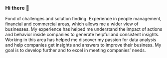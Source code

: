 ### Hi there 👋
Fond of challenges and solution finding. 
Experience in people management, financial and commercial areas, which allows me a wider view of businesses. My experience has helped me understand the impact of actions and behavior inside companies to generate helpful and consistent insights.
Working in this area has helped me discover my passion for data analysis and help companies get insights and answers to improve their business. My goal is to develop further and to excel in meeting companies’ needs.

<!--
**luisicart/luisicart** is a ✨ _special_ ✨ repository because its `README.md` (this file) appears on your GitHub profile.

Here are some ideas to get you started:

- 🔭 I’m currently working on ...
- 🌱 I’m currently learning ...
- 👯 I’m looking to collaborate on ...
- 🤔 I’m looking for help with ...
- 💬 Ask me about ...
- 📫 How to reach me: ...
- 😄 Pronouns: ...
- ⚡ Fun fact: ...
-->
